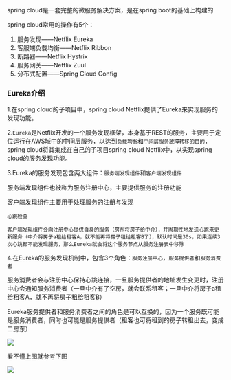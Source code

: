 spring cloud是一套完整的微服务解决方案，是在spring boot的基础上构建的

spring cloud常用的操作有5个：
1. 服务发现——Netflix Eureka
2. 客服端负载均衡——Netflix Ribbon
3. 断路器——Netflix Hystrix
4. 服务网关——Netflix Zuul
5. 分布式配置——Spring Cloud Config

### Eureka介绍

1.在spring cloud的子项目中，spring cloud Netflix提供了Eureka来实现服务的发现功能。

2.`Eureka`是Netflix开发的一个服务发现框架，本身基于REST的服务，主要用于定位运行在AWS域中的中间层服务，以达到`负载均衡`和`中间层服务故障转移的目的`，spring cloud将其集成在自己的子项目spring cloud Netflix中，以实现spring cloud的服务发现功能。

3.Eureka的服务发现包含两大组件：`服务端发现组件`和`客户端发现组件`

服务端发现组件也被称为服务注册中心，主要提供服务的注册功能

客户端发现组件主要用于处理服务的注册与发现

    心跳检查

    客户端发现组件会向注册中心提供自身的服务（房东将房子给中介），并周期性地发送心跳来更新服务（中介将房子a租给租客A，就不能再将房子租给租客B了），默认时间是30s，如果连续3次心跳都不能发现服务，那么Eureka就会将这个服务节点从服务注册表中移除

4.在Eureka的服务发现机制中，包含3个角色：`服务注册中心`，`服务提供者`和`服务消费者`

服务消费者会与注册中心保持心跳连接，一旦服务提供者的地址发生变更时，注册中心会通知服务消费者（一旦中介有了空房，就会联系租客；一旦中介将房子a租给租客A，就不再将房子租给租客B）

Eureka服务提供者和服务消费者之间的角色是可以互换的，因为一个服务既可能是服务消费者，同时也可能是服务提供者（租客也可将租到的房子转租出去，变成二房东）

![](http://chenchen7.oss-cn-shanghai.aliyuncs.com/20190721001418.png)

看不懂上图就参考下图

![](http://chenchen7.oss-cn-shanghai.aliyuncs.com/20190720232027.png)








